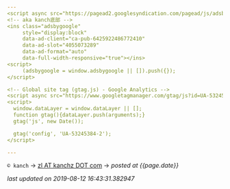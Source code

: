 ```yaml
---
<script async src="https://pagead2.googlesyndication.com/pagead/js/adsbygoogle.js"></script>
<!-- aka kanch底部 -->
<ins class="adsbygoogle"
     style="display:block"
     data-ad-client="ca-pub-6425922486772410"
     data-ad-slot="4055073289"
     data-ad-format="auto"
     data-full-width-responsive="true"></ins>
<script>
     (adsbygoogle = window.adsbygoogle || []).push({});
</script>

<!-- Global site tag (gtag.js) - Google Analytics -->
<script async src="https://www.googletagmanager.com/gtag/js?id=UA-53245384-2"></script>
<script>
  window.dataLayer = window.dataLayer || [];
  function gtag(){dataLayer.push(arguments);}
  gtag('js', new Date());

  gtag('config', 'UA-53245384-2');
</script>

---
```

`© kanch` → [zl AT kanchz DOT com](kanchisme@gmail.com) → _posted at {{page.date}}_

_last updated on 2019-08-12 16:43:31.382947_